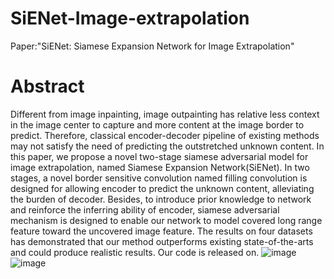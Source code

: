 # SiENet-Image-extrapolation
Paper:"SiENet: Siamese Expansion Network for Image Extrapolation"
# Abstract
Different from image inpainting, image outpainting has relative less context in the image center to capture and more content at the image border to predict. Therefore, classical
encoder-decoder pipeline of existing methods may not satisfy the need of predicting the outstretched unknown content. In this paper, we propose a novel two-stage siamese adversarial model for image extrapolation, named Siamese Expansion Network(SiENet). In two stages, a novel border sensitive convolution named filling convolution is designed for allowing encoder to predict the unknown content, alleviating the burden of decoder. Besides, to introduce prior knowledge to network and reinforce the inferring ability of encoder, siamese adversarial mechanism is designed to enable our network to model covered long range feature toward the uncovered image feature. The results on four datasets has demonstrated that our method outperforms existing state-of-the-arts and could produce realistic results. Our code is released on.
 ![image](https://github.com/nanjingxiaobawang/SieNet-Image-extrapolation/blob/master/structure.png)
![image](https://github.com/nanjingxiaobawang/SieNet-Image-extrapolation/blob/master/results.png)
